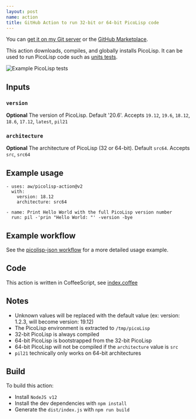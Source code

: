 ```yaml
---
layout: post
name: action
title: GitHub Action to run 32-bit or 64-bit PicoLisp code
---
```


You can [get it on my Git server](https://git.a1w.ca/aw/picolisp-action) or the [GitHub Marketplace](https://github.com/marketplace/actions/picolisp-action).

This action downloads, compiles, and globally installs PicoLisp.
It can be used to run PicoLisp code such as [units tests](https://git.a1w.ca/aw/picolisp-unit).

![Example PicoLisp tests](https://user-images.githubusercontent.com/153401/70022112-e4695580-158a-11ea-886d-0db01dbe7a66.png)

## Inputs

### `version`

**Optional** The version of PicoLisp. Default '20.6'. Accepts `19.12`, `19.6`, `18.12`, `18.6`, `17.12`, `latest`, `pil21`

### `architecture`

**Optional** The architecture of PicoLisp (32 or 64-bit). Default `src64`. Accepts `src`, `src64`

## Example usage

```
- uses: aw/picolisp-action@v2
  with:
    version: 18.12
    architecture: src64

- name: Print Hello World with the full PicoLisp version number
  run: pil -'prin "Hello World: "' -version -bye
```

## Example workflow

See the [picolisp-json workflow](https://git.a1w.ca/aw/picolisp-json/blob/master/.github/workflows/main.yml) for a more detailed usage example.

## Code

This action is written in CoffeeScript, see [index.coffee](index.coffee)

## Notes

* Unknown values will be replaced with the default value (ex: version: 1.2.3, will become version: 19.12)
* The PicoLisp environment is extracted to `/tmp/picoLisp`
* 32-bit PicoLisp is always compiled
* 64-bit PicoLisp is bootstrapped from the 32-bit PicoLisp
* 64-bit PicoLisp will not be compiled if the `architecture` value is `src`
* `pil21` technically only works on 64-bit architectures

## Build

To build this action:

* Install `NodeJS v12`
* Install the dev dependencies with `npm install`
* Generate the `dist/index.js` with `npm run build`
